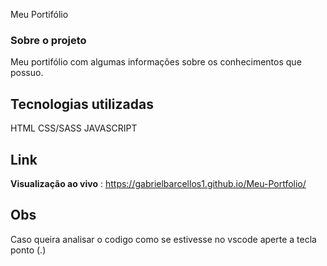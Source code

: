Meu Portifólio 

### Sobre o projeto
Meu portifólio com algumas informações sobre os conhecimentos que possuo.


## Tecnologias utilizadas
HTML
CSS/SASS
JAVASCRIPT

## Link
**Visualização ao vivo** : https://gabrielbarcellos1.github.io/Meu-Portfolio/


## Obs
Caso queira analisar o codigo como se estivesse no vscode aperte a tecla ponto (.)

